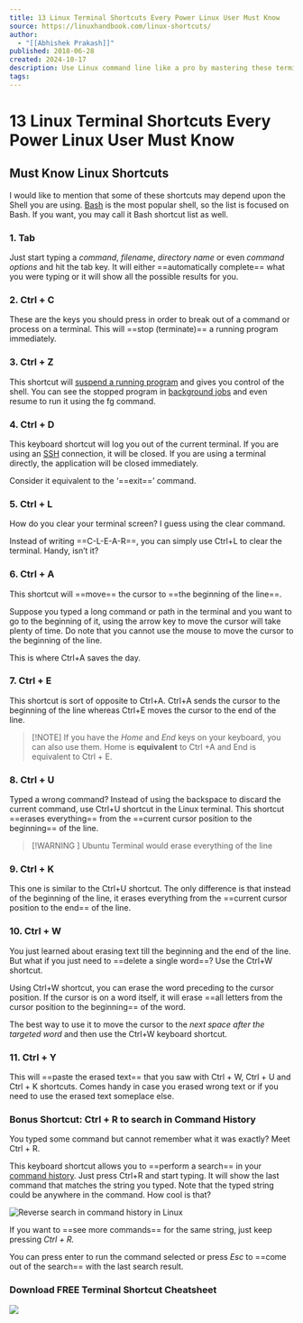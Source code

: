 ```yaml
---
title: 13 Linux Terminal Shortcuts Every Power Linux User Must Know
source: https://linuxhandbook.com/linux-shortcuts/
author:
  - "[[Abhishek Prakash]]"
published: 2018-06-28
created: 2024-10-17
description: Use Linux command line like a pro by mastering these terminal shortcuts and increase your productivity. Includes a free downloadable cheatsheet.
tags:
---
```


# 13 Linux Terminal Shortcuts Every Power Linux User Must Know

## Must Know Linux Shortcuts

I would like to mention that some of these shortcuts may depend upon the Shell you are using. [Bash](https://www.gnu.org/software/bash/manual/html_node/What-is-Bash_003f.html) is the most popular shell, so the list is focused on Bash. If you want, you may call it Bash shortcut list as well.

### 1\. Tab

Just start typing a _command_, _filename_, _directory name_ or even _command options_ and hit the tab key. It will either ==automatically complete== what you were typing or it will show all the possible results for you.

### 2\. Ctrl + C

These are the keys you should press in order to break out of a command or process on a terminal. This will ==stop (terminate)== a running program immediately.

### 3\. Ctrl + Z

This shortcut will [suspend a running program](https://linuxhandbook.com/suspend-resume-process/) and gives you control of the shell. You can see the stopped program in [background jobs](https://linuxhandbook.com/run-process-background/) and even resume to run it using the fg command.

### 4\. Ctrl + D

This keyboard shortcut will log you out of the current terminal. If you are using an [SSH](https://www.ssh.com/ssh/protocol/) connection, it will be closed. If you are using a terminal directly, the application will be closed immediately.

Consider it equivalent to the ‘==exit==’ command.

### 5\. Ctrl + L

How do you clear your terminal screen? I guess using the clear command.

Instead of writing ==C-L-E-A-R==, you can simply use Ctrl+L to clear the terminal. Handy, isn’t it?

### 6\. Ctrl + A

This shortcut will ==move== the cursor to ==the beginning of the line==.

Suppose you typed a long command or path in the terminal and you want to go to the beginning of it, using the arrow key to move the cursor will take plenty of time. Do note that you cannot use the mouse to move the cursor to the beginning of the line.

This is where Ctrl+A saves the day.

### 7\. Ctrl + E

This shortcut is sort of opposite to Ctrl+A. Ctrl+A sends the cursor to the beginning of the line whereas Ctrl+E moves the cursor to the end of the line.

> [!NOTE] If you have the _Home_ and _End_ keys on your keyboard, you can also use them. Home is __equivalent__ to Ctrl +A and End is equivalent to Ctrl + E.

### 8\. Ctrl + U

Typed a wrong command? Instead of using the backspace to discard the current command, use Ctrl+U shortcut in the Linux terminal. This shortcut ==erases everything== from the ==current cursor position to the beginning== of the line.

> [!WARNING ] Ubuntu Terminal would erase everything of the line

### 9\. Ctrl + K

This one is similar to the Ctrl+U shortcut. The only difference is that instead of the beginning of the line, it erases everything from the ==current cursor position to the end== of the line.

### 10\. Ctrl + W

You just learned about erasing text till the beginning and the end of the line. But what if you just need to ==delete a single word==? Use the Ctrl+W shortcut.

Using Ctrl+W shortcut, you can erase the word preceding to the cursor position. If the cursor is on a word itself, it will erase ==all letters from the cursor position to the beginning== of the word.

The best way to use it to move the cursor to the _next space after the targeted word_ and then use the Ctrl+W keyboard shortcut.

### 11\. Ctrl + Y

This will ==paste the erased text== that you saw with Ctrl + W, Ctrl + U and Ctrl + K shortcuts. Comes handy in case you erased wrong text or if you need to use the erased text someplace else.

### Bonus Shortcut: Ctrl + R to search in Command History

You typed some command but cannot remember what it was exactly? Meet Ctrl + R.

This keyboard shortcut allows you to ==perform a search== in your [command history](https://linuxhandbook.com/history-command/). Just press Ctrl+R and start typing. It will show the last command that matches the string you typed. Note that the typed string could be anywhere in the command. How cool is that?

![Reverse search in command history in Linux](https://linuxhandbook.com/content/images/2021/08/reverse-search-linux.png)

If you want to ==see more commands== for the same string, just keep pressing _Ctrl + R._

You can press enter to run the command selected or press _Esc_ to ==come out of the search== with the last search result.

### Download FREE Terminal Shortcut Cheatsheet

![](https://linuxhandbook.com/content/images/2022/04/lhb-terminal-shortcut-cheatsheet-1.webp)
